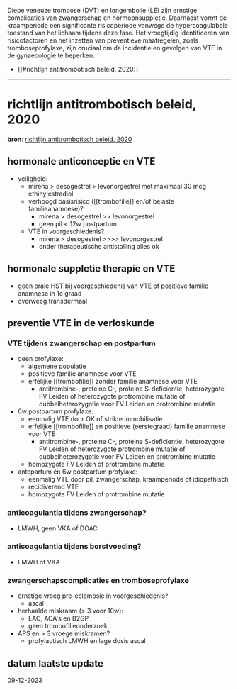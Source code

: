 Diepe veneuze trombose (DVT) en longembolie (LE) zijn ernstige complicaties van zwangerschap en hormoonsuppletie. Daarnaast vormt de kraamperiode een significante risicoperiode vanwege de hypercoagulabele toestand van het lichaam tijdens deze fase. Het vroegtijdig identificeren van risicofactoren en het inzetten van preventieve maatregelen, zoals tromboseprofylaxe, zijn cruciaal om de incidentie en gevolgen van VTE in de gynaecologie te beperken.

- [[#richtlijn antitrombotisch beleid, 2020]]
___
# richtlijn antitrombotisch beleid, 2020
**bron**: [richtlijn antitrombotisch beleid, 2020](https://richtlijnendatabase.nl/richtlijn/antitrombotisch_beleid/antitrombotisch_beleid_-_korte_beschrijving.html)
## hormonale anticonceptie en VTE
- veiligheid:
	- mirena > desogestrel > levonorgestrel met maximaal 30 mcg ethinylestradiol
	- verhoogd basisrisico ([[trombofilie]] en/of belaste familieanamnese)?
		- mirena > desogestrel >> levonorgestrel
		- geen pil < 12w postpartum
	- VTE in voorgeschiedenis?
		- mirena > desogestrel >>>> levonorgestrel 
		- onder therapeutische antistolling alles ok
## hormonale suppletie therapie en VTE
- geen orale HST bij voorgeschiedenis van VTE of positieve familie anamnese in 1e graad
- overweeg transdermaal
## preventie VTE in de verloskunde
### VTE tijdens zwangerschap en postpartum
- geen profylaxe:
	- algemene populatie
	- positieve familie anamnese voor VTE
	- erfelijke [[trombofilie]] zonder familie anamnese voor VTE
		- antitrombine-, proteine C-, proteine S-deficientie, heterozygote FV Leiden of heterozygote protrombine mutatie of dubbelheterozygotie voor FV Leiden en protrombine mutatie
- 6w postpartum profylaxe:
	- eenmalig VTE door OK of strikte immobilisatie
	- erfelijke [[trombofilie]] en positieve (eerstegraad) familie anamnese voor VTE
		- antitrombine-, proteine C-, proteine S-deficientie, heterozygote FV Leiden of heterozygote protrombine mutatie of dubbelheterozygotie voor FV Leiden en protrombine mutatie
	- homozygote FV Leiden of protrombine mutatie
- antepartum én 6w postpartum profylaxe:
	- eenmalig VTE door pil, zwangerschap, kraamperiode of idiopathisch
	- recidiverend VTE
	- homozygote FV Leiden of protrombine mutatie
### anticoagulantia tijdens zwangerschap?
- LMWH, geen VKA of DOAC
### anticoagulantia tijdens borstvoeding?
- LMWH of VKA
### zwangerschapscomplicaties en tromboseprofylaxe
- ernstige vroeg pre-eclampsie in voorgeschiedenis? 
	- ascal
- herhaalde miskraam (> 3 voor 10w): 
	- LAC, ACA's en B2GP
	- geen trombofilieonderzoek
- APS en > 3 vroege miskramen? 
	- profylactisch LMWH en lage dosis ascal
## datum laatste update
09-12-2023
